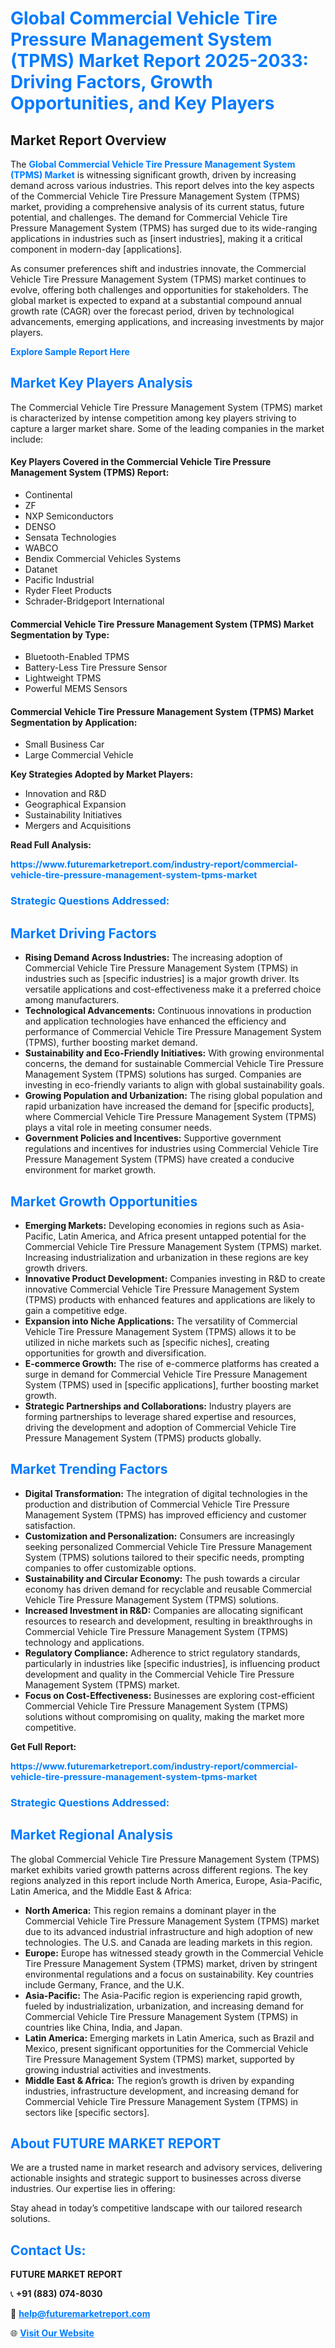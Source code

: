 <h1 style="color: #007BFF;">Global Commercial Vehicle Tire Pressure Management System (TPMS) Market Report 2025-2033: Driving Factors, Growth Opportunities, and Key Players</h1>

<section id="overview">
<h2>Market Report Overview</h2>
<p>The <a href="https://www.futuremarketreport.com/industry-report/commercial-vehicle-tire-pressure-management-system-tpms-market" style="color: #007BFF; text-decoration: none;"><strong>Global Commercial Vehicle Tire Pressure Management System (TPMS) Market</strong></a> is witnessing significant growth, driven by increasing demand across various industries. This report delves into the key aspects of the Commercial Vehicle Tire Pressure Management System (TPMS) market, providing a comprehensive analysis of its current status, future potential, and challenges. The demand for Commercial Vehicle Tire Pressure Management System (TPMS) has surged due to its wide-ranging applications in industries such as [insert industries], making it a critical component in modern-day [applications].</p>
<p>As consumer preferences shift and industries innovate, the Commercial Vehicle Tire Pressure Management System (TPMS) market continues to evolve, offering both challenges and opportunities for stakeholders. The global market is expected to expand at a substantial compound annual growth rate (CAGR) over the forecast period, driven by technological advancements, emerging applications, and increasing investments by major players.</p>
</section>

<section id="overview">
<p><a href="https://www.futuremarketreport.com/request-sample/reportId=85173" style="color: #007BFF; text-decoration: none;"><strong>Explore Sample Report Here</strong></a></p>
</section>

<section id="key-players">
<h2 style="color: #007BFF;">Market Key Players Analysis</h2>
<p>The Commercial Vehicle Tire Pressure Management System (TPMS) market is characterized by intense competition among key players striving to capture a larger market share. Some of the leading companies in the market include:</p>
<h4>Key Players Covered in the Commercial Vehicle Tire Pressure Management System (TPMS) Report:</h4>
<ul><li>Continental</li><li>ZF</li><li>NXP Semiconductors</li><li>DENSO</li><li>Sensata Technologies</li><li>WABCO</li><li>Bendix Commercial Vehicles Systems</li><li>Datanet</li><li>Pacific Industrial</li><li>Ryder Fleet Products</li><li>Schrader-Bridgeport International</li></ul>
<h4>Commercial Vehicle Tire Pressure Management System (TPMS) Market Segmentation by Type:</h4>
<ul><li>Bluetooth-Enabled TPMS</li><li>Battery-Less Tire Pressure Sensor</li><li>Lightweight TPMS</li><li>Powerful MEMS Sensors</li></ul>

<h4>Commercial Vehicle Tire Pressure Management System (TPMS) Market Segmentation by Application:</h4>
<ul><li>Small Business Car</li><li>Large Commercial Vehicle</li></ul>
<p><strong>Key Strategies Adopted by Market Players:</strong></p>
<ul>
<li>Innovation and R&D</li>
<li>Geographical Expansion</li>
<li>Sustainability Initiatives</li>
<li>Mergers and Acquisitions</li>
</ul>
</section>

<section>
<p><strong>Read Full Analysis: </strong></p><a href="https://www.futuremarketreport.com/industry-report/commercial-vehicle-tire-pressure-management-system-tpms-market" style="color: #007BFF; text-decoration: none;"><strong>https://www.futuremarketreport.com/industry-report/commercial-vehicle-tire-pressure-management-system-tpms-market</strong></a>
<h3 style="color: #007BFF;">Strategic Questions Addressed:</h3>
</section>

<section id="driving-factors">
<h2 style="color: #007BFF;">Market Driving Factors</h2>
<ul>
<li><strong>Rising Demand Across Industries:</strong> The increasing adoption of Commercial Vehicle Tire Pressure Management System (TPMS) in industries such as [specific industries] is a major growth driver. Its versatile applications and cost-effectiveness make it a preferred choice among manufacturers.</li>
<li><strong>Technological Advancements:</strong> Continuous innovations in production and application technologies have enhanced the efficiency and performance of Commercial Vehicle Tire Pressure Management System (TPMS), further boosting market demand.</li>
<li><strong>Sustainability and Eco-Friendly Initiatives:</strong> With growing environmental concerns, the demand for sustainable Commercial Vehicle Tire Pressure Management System (TPMS) solutions has surged. Companies are investing in eco-friendly variants to align with global sustainability goals.</li>
<li><strong>Growing Population and Urbanization:</strong> The rising global population and rapid urbanization have increased the demand for [specific products], where Commercial Vehicle Tire Pressure Management System (TPMS) plays a vital role in meeting consumer needs.</li>
<li><strong>Government Policies and Incentives:</strong> Supportive government regulations and incentives for industries using Commercial Vehicle Tire Pressure Management System (TPMS) have created a conducive environment for market growth.</li>
</ul>
</section>

<section id="growth-opportunities">
<h2 style="color: #007BFF;">Market Growth Opportunities</h2>
<ul>
<li><strong>Emerging Markets:</strong> Developing economies in regions such as Asia-Pacific, Latin America, and Africa present untapped potential for the Commercial Vehicle Tire Pressure Management System (TPMS) market. Increasing industrialization and urbanization in these regions are key growth drivers.</li>
<li><strong>Innovative Product Development:</strong> Companies investing in R&D to create innovative Commercial Vehicle Tire Pressure Management System (TPMS) products with enhanced features and applications are likely to gain a competitive edge.</li>
<li><strong>Expansion into Niche Applications:</strong> The versatility of Commercial Vehicle Tire Pressure Management System (TPMS) allows it to be utilized in niche markets such as [specific niches], creating opportunities for growth and diversification.</li>
<li><strong>E-commerce Growth:</strong> The rise of e-commerce platforms has created a surge in demand for Commercial Vehicle Tire Pressure Management System (TPMS) used in [specific applications], further boosting market growth.</li>
<li><strong>Strategic Partnerships and Collaborations:</strong> Industry players are forming partnerships to leverage shared expertise and resources, driving the development and adoption of Commercial Vehicle Tire Pressure Management System (TPMS) products globally.</li>
</ul>
</section>

<section id="trending-factors">
<h2 style="color: #007BFF;">Market Trending Factors</h2>
<ul>
<li><strong>Digital Transformation:</strong> The integration of digital technologies in the production and distribution of Commercial Vehicle Tire Pressure Management System (TPMS) has improved efficiency and customer satisfaction.</li>
<li><strong>Customization and Personalization:</strong> Consumers are increasingly seeking personalized Commercial Vehicle Tire Pressure Management System (TPMS) solutions tailored to their specific needs, prompting companies to offer customizable options.</li>
<li><strong>Sustainability and Circular Economy:</strong> The push towards a circular economy has driven demand for recyclable and reusable Commercial Vehicle Tire Pressure Management System (TPMS) solutions.</li>
<li><strong>Increased Investment in R&D:</strong> Companies are allocating significant resources to research and development, resulting in breakthroughs in Commercial Vehicle Tire Pressure Management System (TPMS) technology and applications.</li>
<li><strong>Regulatory Compliance:</strong> Adherence to strict regulatory standards, particularly in industries like [specific industries], is influencing product development and quality in the Commercial Vehicle Tire Pressure Management System (TPMS) market.</li>
<li><strong>Focus on Cost-Effectiveness:</strong> Businesses are exploring cost-efficient Commercial Vehicle Tire Pressure Management System (TPMS) solutions without compromising on quality, making the market more competitive.</li>
</ul>
</section>

<section>
<p><strong>Get Full Report: </strong></p><a href="https://www.futuremarketreport.com/industry-report/commercial-vehicle-tire-pressure-management-system-tpms-market" style="color: #007BFF; text-decoration: none;"><strong>https://www.futuremarketreport.com/industry-report/commercial-vehicle-tire-pressure-management-system-tpms-market</strong></a>
<h3 style="color: #007BFF;">Strategic Questions Addressed:</h3>
</section>


<section id="regional-analysis">
<h2 style="color: #007BFF;">Market Regional Analysis</h2>
<p>The global Commercial Vehicle Tire Pressure Management System (TPMS) market exhibits varied growth patterns across different regions. The key regions analyzed in this report include North America, Europe, Asia-Pacific, Latin America, and the Middle East & Africa:</p>
<ul>
<li><strong>North America:</strong> This region remains a dominant player in the Commercial Vehicle Tire Pressure Management System (TPMS) market due to its advanced industrial infrastructure and high adoption of new technologies. The U.S. and Canada are leading markets in this region.</li>
<li><strong>Europe:</strong> Europe has witnessed steady growth in the Commercial Vehicle Tire Pressure Management System (TPMS) market, driven by stringent environmental regulations and a focus on sustainability. Key countries include Germany, France, and the U.K.</li>
<li><strong>Asia-Pacific:</strong> The Asia-Pacific region is experiencing rapid growth, fueled by industrialization, urbanization, and increasing demand for Commercial Vehicle Tire Pressure Management System (TPMS) in countries like China, India, and Japan.</li>
<li><strong>Latin America:</strong> Emerging markets in Latin America, such as Brazil and Mexico, present significant opportunities for the Commercial Vehicle Tire Pressure Management System (TPMS) market, supported by growing industrial activities and investments.</li>
<li><strong>Middle East & Africa:</strong> The region’s growth is driven by expanding industries, infrastructure development, and increasing demand for Commercial Vehicle Tire Pressure Management System (TPMS) in sectors like [specific sectors].</li>
</ul>
</section>

<footer>
<h2 style="color: #007BFF;">About FUTURE MARKET REPORT</h2>
<p>We are a trusted name in market research and advisory services, delivering actionable insights and strategic support to businesses across diverse industries. Our expertise lies in offering:</p>

<p>Stay ahead in today’s competitive landscape with our tailored research solutions.</p>

<h2 style="color: #007BFF;">Contact Us:</h2>
<p><strong>FUTURE MARKET REPORT</strong></p>
<p>📞 <strong>+91 (883) 074-8030</strong></p>
<p>📧 <strong><a href="mailto:help@futuremarketreport.com" style="color: #007BFF;">help@futuremarketreport.com</a></strong></p>
<p>🌐 <strong><a href="https://www.futuremarketreport.com/" style="color: #007BFF;">Visit Our Website</a></strong></p>
</footer>